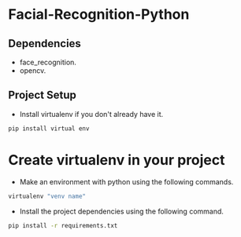 # Facial-Recognition-Python

## Dependencies

- face_recognition.
- opencv.

## Project Setup

* Install virtualenv if you don't already have it.
``` python
pip install virtual env
```

# Create virtualenv in your project
* Make an environment with python using the following commands.
``` python
virtualenv "venv name"
```

* Install the project dependencies using the following command.
```bash
pip install -r requirements.txt
```
